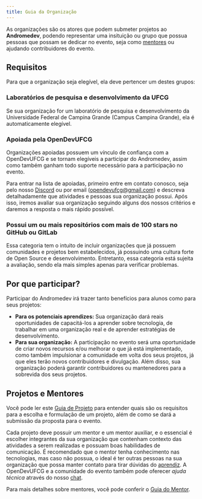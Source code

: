 ```yaml
---
title: Guia da Organização
---
```


As organizações são os atores que podem submeter projetos ao **Andromedev**, podendo representar uma insituição ou grupo que possua pessoas que possam se dedicar no evento, seja como [mentores](../mentor) ou ajudando contribuidores do evento.

## Requisitos

Para que a organização seja elegível, ela deve pertencer um destes grupos:

### Laboratórios de pesquisa e desenvolvimento da UFCG

Se sua organização for um laboratório de pesquisa e desenvolvimento da Universidade Federal de Campina Grande (Campus Campina Grande), ela é automaticamente elegível.

### Apoiada pela OpenDevUFCG

Organizações apoiadas possuem um vínculo de confiança com a OpenDevUFCG e se tornam elegíveis a participar do Andromedev, assim como também ganham todo suporte necessário para a participação no evento.

Para entrar na lista de apoiadas, primeiro entre em contato conosco, seja pelo nosso [Discord](https://chat.opendevufcg.org) ou por email (opendevufcg@gmail.com) e descreva detalhadamente que atividades e pessoas sua organização possui. Após isso, iremos avaliar sua organização seguindo alguns dos nossos critérios e daremos a resposta o mais rápido possível.

### Possui um ou mais repositórios com mais de 100 stars no GitHub ou GitLab

Essa categoria tem o intuito de incluir organizações que já possuem comunidades e projetos bem estabelecidos, já possuindo uma cultura forte de Open Source e desenvolvimento. Entretanto, essa categoria está sujeita a avaliação, sendo ela mais simples apenas para verificar problemas.

## Por que participar?

Participar do Andromedev irá trazer tanto benefícios para alunos como para seus projetos:

- **Para os potenciais aprendizes:** Sua organização dará reais oportunidades de capacitá-los a aprender sobre tecnologia, de trabalhar em uma organização real e de aprender estratégias de desenvolvimento.
- **Para sua organização:** A participação no evento será uma oportunidade de criar novos recursos e/ou melhorar o que já está implementado, como também impulsionar a comunidade em volta dos seus projetos, já que eles terão novos contribuidores e divulgação. Além disso, sua organização poderá garantir contribuidores ou mantenedores para a sobrevida dos seus projetos.

## Projetos e Mentores

Você pode ler este [Guia de Projeto](projeto) para entender quais são os requisitos para a escolha e formulação de um projeto, além de como se dará a submissão da proposta para o evento.

Cada projeto deve possuir um mentor e um mentor auxiliar, e o essencial é escolher integrantes da sua organização que contenham contexto das atividades a serem realizadas e possuam boas habilidades de comunicação. É recomendado que o mentor tenha conhecimento nas tecnologias, mas caso não possua, o ideal é ter outras pessoas na sua organização que possa manter contato para tirar dúvidas do [aprendiz](/guia/aprendiz). A OpenDevUFCG e a comunidade do evento também pode oferecer _ajuda técnica_ através do nosso [chat](https://chat.opendevufcg.org/).

Para mais detalhes sobre mentores, você pode conferir o [Guia do Mentor](../mentor).
